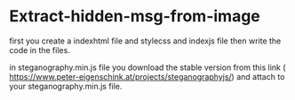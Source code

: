 # Extract-hidden-msg-from-image
first you create a indexhtml file and stylecss and indexjs file then write the code in the files.

in steganography.min.js file you download the stable version from this link ( https://www.peter-eigenschink.at/projects/steganographyjs/) and attach to your steganography.min.js file.
